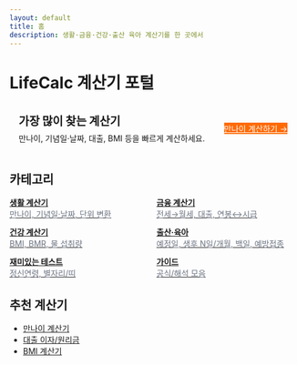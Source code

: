```yaml
---
layout: default
title: 홈
description: 생활·금융·건강·출산 육아 계산기를 한 곳에서
---
```


# LifeCalc 계산기 포털

<div class="card" style="margin:16px 0;padding:16px;display:flex;gap:12px;align-items:center;justify-content:space-between">
  <div>
    <div style="font-weight:800;font-size:20px;margin-bottom:6px">가장 많이 찾는 계산기</div>
    <div>만나이, 기념일·날짜, 대출, BMI 등을 빠르게 계산하세요.</div>
  </div>
  <a href="/life/age/" class="btn" style="background:#ff6a00;color:#fff;border:0">만나이 계산하기 →</a>
</div>

## 카테고리
<div class="grid" style="display:grid;grid-template-columns:repeat(auto-fill,minmax(220px,1fr));gap:12px">
  <a class="card" href="/life/">
    <div style="font-weight:700">생활 계산기</div>
    <div style="color:#6b7280">만나이, 기념일·날짜, 단위 변환</div>
  </a>
  <a class="card" href="/finance/">
    <div style="font-weight:700">금융 계산기</div>
    <div style="color:#6b7280">전세→월세, 대출, 연봉↔시급</div>
  </a>
  <a class="card" href="/health/">
    <div style="font-weight:700">건강 계산기</div>
    <div style="color:#6b7280">BMI, BMR, 물 섭취량</div>
  </a>
  <a class="card" href="/family/">
    <div style="font-weight:700">출산·육아</div>
    <div style="color:#6b7280">예정일, 생후 N일/개월, 백일, 예방접종</div>
  </a>
  <a class="card" href="/fun/">
    <div style="font-weight:700">재미있는 테스트</div>
    <div style="color:#6b7280">정신연령, 별자리/띠</div>
  </a>
  <a class="card" href="/guide/">
    <div style="font-weight:700">가이드</div>
    <div style="color:#6b7280">공식/해석 모음</div>
  </a>
</div>

## 추천 계산기
<ul>
  <li><a href="/life/age/">만나이 계산기</a></li>
  <li><a href="/finance/loan/">대출 이자/원리금</a></li>
  <li><a href="/health/bmi/">BMI 계산기</a></li>
</ul>

<div class="ad-box">
  <ins class="adsbygoogle" style="display:block"
       data-ad-client="ca-pub-3758454239921831"
       data-ad-slot="1398373115"
       data-ad-format="auto"
       data-full-width-responsive="true"></ins>
  <script>(adsbygoogle=window.adsbygoogle||[]).push({});</script>
</div>

